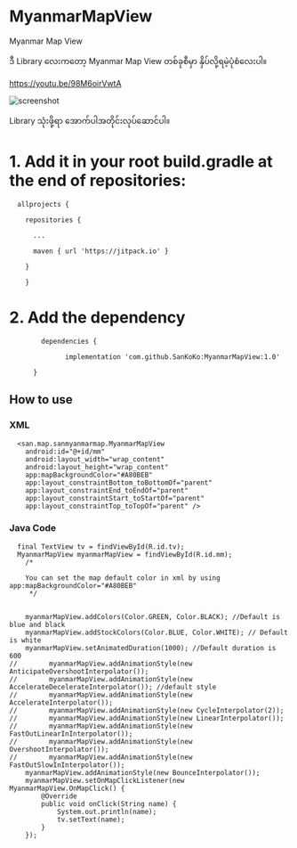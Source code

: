 # MyanmarMapView
Myanmar Map View

ဒီ Library လေးကတော့ Myanmar Map View တစ်ခုစီမှာ နှိပ်လို့ရမဲ့ပုံစံလေးပါ။

https://youtu.be/98M6oirVwtA

<img src="https://github.com/SanKoKo/MyanmarMapView/blob/master/screenshot/map2.gif" alt="screenshot" style="max-width:100%;">



Library သုံးဖို့ရာ အောက်ပါအတိုင်းလုပ်ဆောင်ပါ။

# 1. Add it in your root build.gradle at the end of repositories:

      allprojects {
      
        repositories {
        
          ...
          
          maven { url 'https://jitpack.io' }
          
        }
        
        }
      
  
  # 2. Add the dependency
  
            dependencies {
            
                  implementation 'com.github.SanKoKo:MyanmarMapView:1.0'
                  
          }
          
  
  
<h2> How to use </h2>

<h3>XML</h3>

      <san.map.sanmyanmarmap.MyanmarMapView
        android:id="@+id/mm"
        android:layout_width="wrap_content"
        android:layout_height="wrap_content"
        app:mapBackgroundColor="#A80BEB"
        app:layout_constraintBottom_toBottomOf="parent"
        app:layout_constraintEnd_toEndOf="parent"
        app:layout_constraintStart_toStartOf="parent"
        app:layout_constraintTop_toTopOf="parent" />
        
        
        
  <h3>Java Code </h3>
          

      final TextView tv = findViewById(R.id.tv);
      MyanmarMapView myanmarMapView = findViewById(R.id.mm);
        /*

        You can set the map default color in xml by using app:mapBackgroundColor="#A80BEB"
         */


        myanmarMapView.addColors(Color.GREEN, Color.BLACK); //Default is blue and black
        myanmarMapView.addStockColors(Color.BLUE, Color.WHITE); // Default is white
        myanmarMapView.setAnimatedDuration(1000); //Default duration is 600
    //        myanmarMapView.addAnimationStyle(new AnticipateOvershootInterpolator());
    //        myanmarMapView.addAnimationStyle(new AccelerateDecelerateInterpolator()); //default style
    //        myanmarMapView.addAnimationStyle(new AccelerateInterpolator());
    //        myanmarMapView.addAnimationStyle(new CycleInterpolator(2));
    //        myanmarMapView.addAnimationStyle(new LinearInterpolator());
    //        myanmarMapView.addAnimationStyle(new FastOutLinearInInterpolator());
    //        myanmarMapView.addAnimationStyle(new OvershootInterpolator());
    //        myanmarMapView.addAnimationStyle(new FastOutSlowInInterpolator());
        myanmarMapView.addAnimationStyle(new BounceInterpolator());
        myanmarMapView.setOnMapClickListener(new MyanmarMapView.OnMapClick() {
            @Override
            public void onClick(String name) {
                System.out.println(name);
                tv.setText(name);
            }
        });
